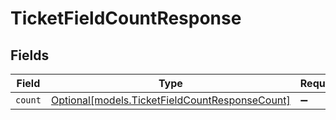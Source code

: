 # TicketFieldCountResponse


## Fields

| Field                                                                                        | Type                                                                                         | Required                                                                                     | Description                                                                                  |
| -------------------------------------------------------------------------------------------- | -------------------------------------------------------------------------------------------- | -------------------------------------------------------------------------------------------- | -------------------------------------------------------------------------------------------- |
| `count`                                                                                      | [Optional[models.TicketFieldCountResponseCount]](../models/ticketfieldcountresponsecount.md) | :heavy_minus_sign:                                                                           | N/A                                                                                          |